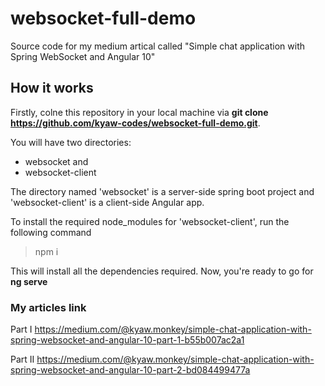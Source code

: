 # websocket-full-demo
Source code for my medium artical called "Simple chat application with Spring WebSocket and Angular 10"

## How it works
Firstly, colne this repository in your local machine via **git clone https://github.com/kyaw-codes/websocket-full-demo.git**.

You will have two directories: 
- websocket and
- websocket-client

The directory named 'websocket' is a server-side spring boot project and 'websocket-client' is a client-side Angular app. 

To install the required node_modules for 'websocket-client', run the following command
> npm i

This will install all the dependencies required. Now, you're ready to go for **ng serve**

### My articles link
Part I 
https://medium.com/@kyaw.monkey/simple-chat-application-with-spring-websocket-and-angular-10-part-1-b55b007ac2a1

Part II
https://medium.com/@kyaw.monkey/simple-chat-application-with-spring-websocket-and-angular-10-part-2-bd084499477a
